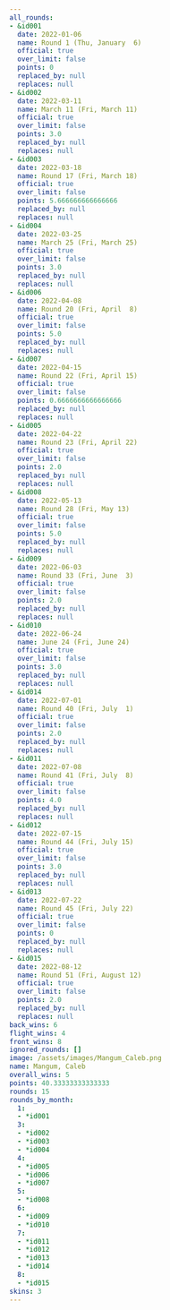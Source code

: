 ```yaml
---
all_rounds:
- &id001
  date: 2022-01-06
  name: Round 1 (Thu, January  6)
  official: true
  over_limit: false
  points: 0
  replaced_by: null
  replaces: null
- &id002
  date: 2022-03-11
  name: March 11 (Fri, March 11)
  official: true
  over_limit: false
  points: 3.0
  replaced_by: null
  replaces: null
- &id003
  date: 2022-03-18
  name: Round 17 (Fri, March 18)
  official: true
  over_limit: false
  points: 5.666666666666666
  replaced_by: null
  replaces: null
- &id004
  date: 2022-03-25
  name: March 25 (Fri, March 25)
  official: true
  over_limit: false
  points: 3.0
  replaced_by: null
  replaces: null
- &id006
  date: 2022-04-08
  name: Round 20 (Fri, April  8)
  official: true
  over_limit: false
  points: 5.0
  replaced_by: null
  replaces: null
- &id007
  date: 2022-04-15
  name: Round 22 (Fri, April 15)
  official: true
  over_limit: false
  points: 0.6666666666666666
  replaced_by: null
  replaces: null
- &id005
  date: 2022-04-22
  name: Round 23 (Fri, April 22)
  official: true
  over_limit: false
  points: 2.0
  replaced_by: null
  replaces: null
- &id008
  date: 2022-05-13
  name: Round 28 (Fri, May 13)
  official: true
  over_limit: false
  points: 5.0
  replaced_by: null
  replaces: null
- &id009
  date: 2022-06-03
  name: Round 33 (Fri, June  3)
  official: true
  over_limit: false
  points: 2.0
  replaced_by: null
  replaces: null
- &id010
  date: 2022-06-24
  name: June 24 (Fri, June 24)
  official: true
  over_limit: false
  points: 3.0
  replaced_by: null
  replaces: null
- &id014
  date: 2022-07-01
  name: Round 40 (Fri, July  1)
  official: true
  over_limit: false
  points: 2.0
  replaced_by: null
  replaces: null
- &id011
  date: 2022-07-08
  name: Round 41 (Fri, July  8)
  official: true
  over_limit: false
  points: 4.0
  replaced_by: null
  replaces: null
- &id012
  date: 2022-07-15
  name: Round 44 (Fri, July 15)
  official: true
  over_limit: false
  points: 3.0
  replaced_by: null
  replaces: null
- &id013
  date: 2022-07-22
  name: Round 45 (Fri, July 22)
  official: true
  over_limit: false
  points: 0
  replaced_by: null
  replaces: null
- &id015
  date: 2022-08-12
  name: Round 51 (Fri, August 12)
  official: true
  over_limit: false
  points: 2.0
  replaced_by: null
  replaces: null
back_wins: 6
flight_wins: 4
front_wins: 8
ignored_rounds: []
image: /assets/images/Mangum_Caleb.png
name: Mangum, Caleb
overall_wins: 5
points: 40.33333333333333
rounds: 15
rounds_by_month:
  1:
  - *id001
  3:
  - *id002
  - *id003
  - *id004
  4:
  - *id005
  - *id006
  - *id007
  5:
  - *id008
  6:
  - *id009
  - *id010
  7:
  - *id011
  - *id012
  - *id013
  - *id014
  8:
  - *id015
skins: 3
---
```

